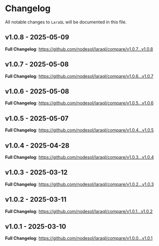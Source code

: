 # Changelog

All notable changes to `LaraQL` will be documented in this file.

## v1.0.8 - 2025-05-09

**Full Changelog**: https://github.com/nodesol/laraql/compare/v1.0.7...v1.0.8

## v1.0.7 - 2025-05-08

**Full Changelog**: https://github.com/nodesol/laraql/compare/v1.0.6...v1.0.7

## v1.0.6 - 2025-05-08

**Full Changelog**: https://github.com/nodesol/laraql/compare/v1.0.5...v1.0.6

## v1.0.5 - 2025-05-07

**Full Changelog**: https://github.com/nodesol/laraql/compare/v1.0.4...v1.0.5

## v1.0.4 - 2025-04-28

**Full Changelog**: https://github.com/nodesol/laraql/compare/v1.0.3...v1.0.4

## v1.0.3 - 2025-03-12

**Full Changelog**: https://github.com/nodesol/laraql/compare/v1.0.2...v1.0.3

## v1.0.2 - 2025-03-11

**Full Changelog**: https://github.com/nodesol/laraql/compare/v1.0.1...v1.0.2

## v1.0.1 - 2025-03-10

**Full Changelog**: https://github.com/nodesol/laraql/compare/v1.0.0...v1.0.1
